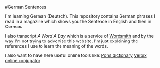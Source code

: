 #German Sentences

I´m learning German (Deutsch). This repository contains German phrases I read in a magazine which shows you the Sentence in English and then in German. 

I also transcript *A Word A Day* which is a service of [Wordsmith][wordsmith] and by the way I'm not trying to advertise this website, I'm just explaining the references I use to learn the meaning of the words. 

I also want to have here useful online tools like: 
[Pons dictionary][ponsdictionary]
[Verbix online conjugator][verbix]



[wordsmith]: http://wordsmith.org/
[ponsdictionary]: http://de.pons.eu/%C3%BCbersetzung
[verbix]: http://www.verbix.com/languages/german.shtml
